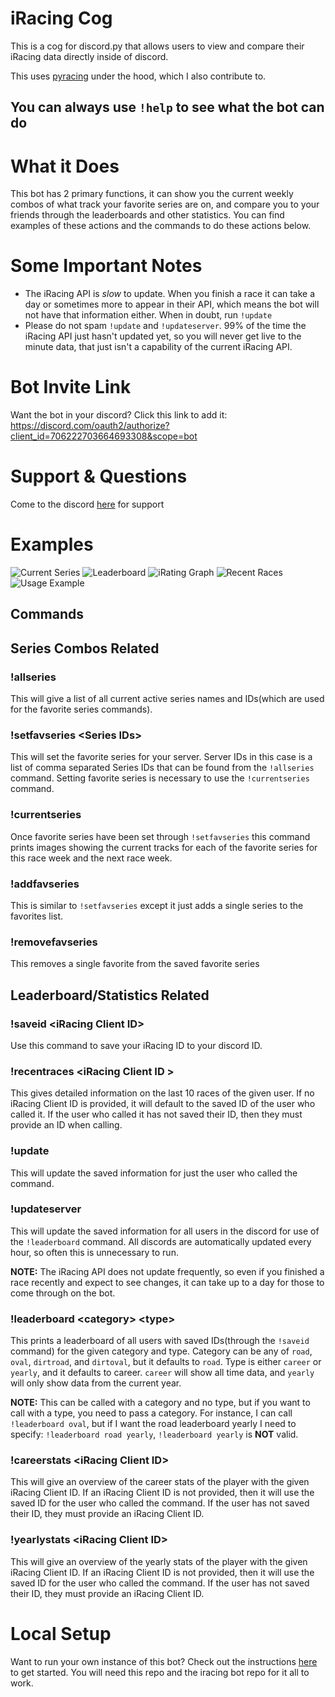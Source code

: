 # iRacing Cog
This is a cog for discord.py that allows users to view and compare their iRacing data directly inside of discord.

This uses [pyracing](https://github.com/Esterni/pyracing) under the hood, which I also contribute to.

## You can always use `!help` to see what the bot can do

# What it Does
This bot has 2 primary functions, it can show you the current weekly combos of what track your favorite series are on, 
and compare you to your friends through the leaderboards and other statistics. 
You can find examples of these actions and the commands to do these actions below.

# Some Important Notes
- The iRacing API is _slow_ to update. 
  When you finish a race it can take a day or sometimes more to appear in their API, which means the bot will not have that information either.
  When in doubt, run `!update`
- Please do not spam `!update` and `!updateserver`. 99% of the time the iRacing API just hasn't updated yet, 
  so you will never get live to the minute data, that just isn't a capability of the current iRacing API.

# Bot Invite Link
Want the bot in your discord? Click this link to add it:
https://discord.com/oauth2/authorize?client_id=706222703664693308&scope=bot

# Support & Questions
Come to the discord [here](https://discord.gg/bAq8Ec5JPQ) for support

# Examples
![Current Series](./fixtures/current_series.png)
![Leaderboard](./fixtures/leaderboard_censored.jpg)
![iRating Graph](./fixtures/irating_graph_censored.jpg)
![Recent Races](./fixtures/recent_races.jpg)
![Usage Example](./fixtures/screenshot%20in%20chat_censored.jpg)

## Commands
## Series Combos Related
### !allseries
This will give a list of all current active series names and IDs(which are used for the favorite series commands).

### !setfavseries <Series IDs\>
This will set the favorite series for your server. Server IDs in this case is a list of comma separated
Series IDs that can be found from the `!allseries` command. Setting favorite series is necessary to
use the `!currentseries` command.

### !currentseries
Once favorite series have been set through `!setfavseries` this command prints images
showing the current tracks for each of the favorite series for this race week and the next race week.

### !addfavseries
This is similar to `!setfavseries` except it just adds a single series to the favorites list.

### !removefavseries
This removes a single favorite from the saved favorite series

## Leaderboard/Statistics Related
### !saveid <iRacing Client ID\>
Use this command to save your iRacing ID to your discord ID.

### !recentraces <iRacing Client ID \>
This gives detailed information on the last 10 races of the given user.
If no iRacing Client ID is provided, it will default to the saved ID of the user who called it.
If the user who called it has not saved their ID, then they must provide an ID when calling.

### !update
This will update the saved information for just the user who called the command.

### !updateserver
This will update the saved information for all users in the discord for use of the `!leaderboard` command.
All discords are automatically updated every hour, so often this is unnecessary to run.

**NOTE:** The iRacing API does not update frequently, so even if you finished a race recently and expect to see changes, 
it can take up to a day for those to come through on the bot.

### !leaderboard <category\> <type\>
This prints a leaderboard of all users with saved IDs(through the `!saveid` command) for the given category and type.
Category can be any of `road`, `oval`, `dirtroad`, and `dirtoval`, but it defaults to `road`.
Type is either `career` or `yearly`, and it defaults to career. `career` will show all time data, 
and `yearly` will only show data from the current year.

**NOTE:** This can be called with a category and no type, but if you want to call with a type, you need to pass a category.
For instance, I can call `!leaderboard oval`, but if I want the road leaderboard yearly I need to specify: `!leaderboard road yearly`, `!leaderboard yearly` is **NOT** valid.

### !careerstats <iRacing Client ID\>
This will give an overview of the career stats of the player with the given iRacing Client ID.
If an iRacing Client ID is not provided, then it will use the saved ID for the user who called the command.
If the user has not saved their ID, they must provide an iRacing Client ID.

### !yearlystats <iRacing Client ID\>
This will give an overview of the yearly stats of the player with the given iRacing Client ID.
If an iRacing Client ID is not provided, then it will use the saved ID for the user who called the command.
If the user has not saved their ID, they must provide an iRacing Client ID.

# Local Setup
Want to run your own instance of this bot? Check out the instructions [here](https://github.com/XanderRiga/iracing_bot) 
to get started. You will need this repo and the iracing bot repo for it all to work.
